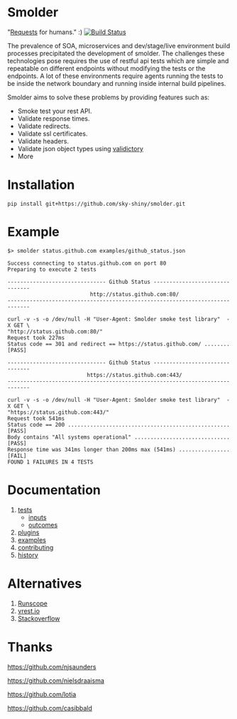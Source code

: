 Smolder
=======

"[Requests](https://github.com/kennethreitz/requests) for humans."  :)
[![Build Status](https://travis-ci.org/sky-shiny/smolder.svg?branch=master)](https://travis-ci.org/sky-shiny/smolder)

The prevalence of SOA, microservices and dev/stage/live environment build processes precipitated the development of smolder.
The challenges these technologies pose requires the use of restful api tests which are simple and repeatable on
different endpoints without modifying the tests or the endpoints.  A lot of these environments require agents running the
tests to be inside the network boundary and running inside internal build pipelines.

Smolder aims to solve these problems by providing features such as:

- Smoke test your rest API.
- Validate response times.
- Validate redirects.
- Validate ssl certificates.
- Validate headers.
- Validate json object types using [validictory](https://github.com/jamesturk/validictory)
- More

Installation
============

```
pip install git+https://github.com/sky-shiny/smolder.git
```

Example
=======

```
$> smolder status.github.com examples/github_status.json

Success connecting to status.github.com on port 80
Preparing to execute 2 tests

------------------------------- Github Status -------------------------------
                          http://status.github.com:80/
-----------------------------------------------------------------------------

curl -v -s -o /dev/null -H "User-Agent: Smolder smoke test library"  -X GET \
"http://status.github.com:80/"
Request took 227ms
Status code == 301 and redirect == https://status.github.com/ ........ [PASS]

------------------------------- Github Status -------------------------------
                         https://status.github.com:443/
-----------------------------------------------------------------------------

curl -v -s -o /dev/null -H "User-Agent: Smolder smoke test library"  -X GET \
"https://status.github.com:443/"
Request took 541ms
Status code == 200 ................................................... [PASS]
Body contains "All systems operational" .............................. [PASS]
Response time was 341ms longer than 200ms max (541ms) ................ [FAIL]
FOUND 1 FAILURES IN 4 TESTS
```

Documentation
=============

1. [tests](docs/tests.md)
    - [inputs](docs/inputs.md)
    - [outcomes](docs/outcomes.md)
2. [plugins](docs/plugins.md)
3. [examples](docs/examples.md)
4. [contributing](docs/contributing.md)
5. [history](./HISTORY)

Alternatives
============

1. [Runscope](https://www.runscope.com/)
2. [vrest.io](http://vrest.io)
3. [Stackoverflow](http://stackoverflow.com/questions/12135309/automated-testing-for-rest-api)

Thanks
======

https://github.com/njsaunders

https://github.com/nielsdraaisma

https://github.com/lotia

https://github.com/casibbald
